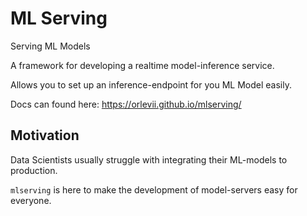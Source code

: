 # ML Serving
Serving ML Models

A framework for developing a realtime model-inference service.

Allows you to set up an inference-endpoint for you ML Model easily.

Docs can found here:
https://orlevii.github.io/mlserving/

## Motivation
Data Scientists usually struggle with integrating their ML-models to production.

`mlserving` is here to make the development of model-servers easy for everyone.
